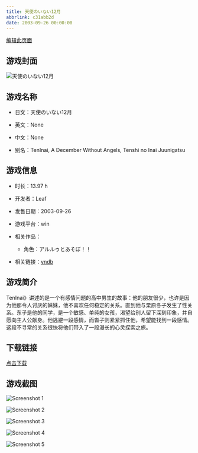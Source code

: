 ```yaml
---
title: 天使のいない12月
abbrlink: c31abb2d
date: 2003-09-26 00:00:00
---
```

[编辑此页面](https://github.com/ACG-3/ADV3-source/blob/main/source/_posts/games/%E5%A4%A9%E4%BD%BF%E3%81%AE%E3%81%84%E3%81%AA%E3%81%8412%E6%9C%88.md)

## 游戏封面

![天使のいない12月](https%3A//pan.timero.xyz/onedrive/img_lib_001/%E5%A4%A9%E4%BD%BF%E3%81%AE%E3%81%84%E3%81%AA%E3%81%8412%E6%9C%88_cover.avif)


## 游戏名称

- 日文：天使のいない12月
- 英文：None
- 中文：None

- 别名：TenInai, A December Without Angels, Tenshi no Inai Juunigatsu


## 游戏信息

- 时长：13.97 h
- 开发者：Leaf
- 发售日期：2003-09-26
- 游戏平台：win
- 相关作品：
   - 角色：アルルゥとあそぼ！！

- 相关链接：[vndb](https://vndb.org/v21)


## 游戏简介

TenInai》讲述的是一个有感情问题的高中男生的故事：他的朋友很少，也许是因为他那令人讨厌的妹妹，他不喜欢任何稳定的关系。直到他与栗原冬子发生了性关系。东子是他的同学，是一个敏感、单纯的女孩，渴望给别人留下深刻印象，并自愿向主人公献身。他逃避一段感情，而沓子则紧紧抓住他，希望能找到一段感情。这段不寻常的关系很快将他们带入了一段漫长的心灵探索之旅。




## 下载链接

[点击下载](https://pan.timero.xyz/onedrive/adv_lib_001/%E5%A4%A9%E4%BD%BF%E3%81%AE%E3%81%84%E3%81%AA%E3%81%8412%E6%9C%88)


## 游戏截图


![Screenshot 1](https%3A//pan.timero.xyz/onedrive/img_lib_001/%E5%A4%A9%E4%BD%BF%E3%81%AE%E3%81%84%E3%81%AA%E3%81%8412%E6%9C%88_Screenshot_1.avif)

![Screenshot 2](https%3A//pan.timero.xyz/onedrive/img_lib_001/%E5%A4%A9%E4%BD%BF%E3%81%AE%E3%81%84%E3%81%AA%E3%81%8412%E6%9C%88_Screenshot_2.avif)

![Screenshot 3](https%3A//pan.timero.xyz/onedrive/img_lib_001/%E5%A4%A9%E4%BD%BF%E3%81%AE%E3%81%84%E3%81%AA%E3%81%8412%E6%9C%88_Screenshot_3.avif)

![Screenshot 4](https%3A//pan.timero.xyz/onedrive/img_lib_001/%E5%A4%A9%E4%BD%BF%E3%81%AE%E3%81%84%E3%81%AA%E3%81%8412%E6%9C%88_Screenshot_4.avif)

![Screenshot 5](https%3A//pan.timero.xyz/onedrive/img_lib_001/%E5%A4%A9%E4%BD%BF%E3%81%AE%E3%81%84%E3%81%AA%E3%81%8412%E6%9C%88_Screenshot_5.avif)

